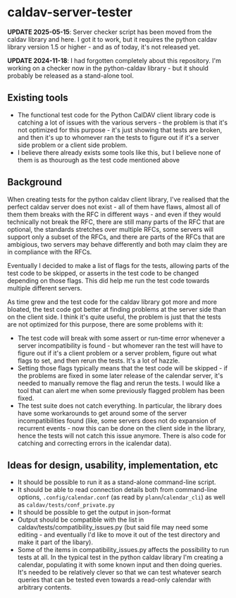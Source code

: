 # caldav-server-tester

**UPDATE 2025-05-15**: Server checker script has been moved from the caldav library and here.  I got it to work, but it requires the python caldav library version 1.5 or higher - and as of today, it's not released yet.

**UPDATE 2024-11-18**: I had forgotten completely about this repository.  I'm working on a checker now in the python-caldav library - but it should probably be released as a stand-alone tool.

## Existing tools

* The functional test code for the Python CalDAV client library code is catching a lot of issues with the various servers - the problem is that it's not optimized for this purpose - it's just showing that tests are broken, and then it's up to whomever ran the tests to figure out if it's a server side problem or a client side problem.
* I believe there already exists some tools like this, but I believe none of them is as thourough as the test code mentioned above

## Background

When creating tests for the python caldav client library, I've realised that the perfect caldav server does not exist - all of them have flaws, almost all of them them breaks with the RFC in different ways - and even if they would technically not break the RFC, there are still many parts of the RFC that are optional, the standards stretches over multiple RFCs, some servers will support only a subset of the RFCs, and there are parts of the RFCs that are ambigious, two servers may behave differently and both may claim they are in compliance with the RFCs.

Eventually I decided to make a list of flags for the tests, allowing parts of the test code to be skipped, or asserts in the test code to be changed depending on those flags.  This did help me run the test code towards multiple different servers.

As time grew and the test code for the caldav library got more and more bloated, the test code got better at finding problems at the server side than on the client side.  I think it's quite useful, the problem is just that the tests are not optimized for this purpose, there are some problems with it:

* The test code will break with some assert or run-time error whenever a server incompatibility is found - but whomever ran the test will have to figure out if it's a client problem or a server problem, figure out what flags to set, and then rerun the tests.  It's a lot of hazzle.
* Setting those flags typically means that the test code will be skipped - if the problems are fixed in some later release of the calendar server, it's needed to manually remove the flag and rerun the tests.  I would like a tool that can alert me when some previously flagged problem has been fixed.
* The test suite does not catch everything.  In particular, the library does have some workarounds to get around some of the server incompatibilities found (like, some servers does not do expansion of recurrent events - now this can be done on the client side in the library, hence the tests will not catch this issue anymore.  There is also code for catching and correcting errors in the icalendar data).

## Ideas for design, usability, implementation, etc

* It should be possible to run it as a stand-alone command-line script.
* It should be able to read connection details both from command-line options, `.config/calendar.conf` (as read by `plann`/`calendar_cli`) as well as `caldav/tests/conf_private.py`
* It should be possible to get the output in json-format
* Output should be compatible with the list in caldav/tests/compatibility_issues.py (but said file may need some editing - and eventually I'd like to move it out of the test directory and make it part of the libary).
* Some of the items in compatibility_issues.py affects the possibility to run tests at all.  In the typical test in the python caldav library I'm creating a calendar, populating it with some known input and then doing queries.  It's needed to be relatively clever so that we can test whatever search queries that can be tested even towards a read-only calendar with arbitrary contents.
